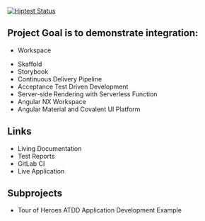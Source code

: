 [![Hiptest Status](https://app.hiptest.com/badges/folder/722126)](https://app.hiptest.com/projects/105770/test-plan/folders/722126)

## Project Goal is to demonstrate integration:

- Workspace

* Skaffold
* Storybook
* Continuous Delivery Pipeline
* Acceptance Test Driven Development
* Server-side Rendering with Serverless Function
* Angular NX Workspace
* Angular Material and Covalent UI Platform

## Links

- Living Documentation
- Test Reports
- GitLab CI
- Live Application

## Subprojects

- Tour of Heroes ATDD Application Development Example

